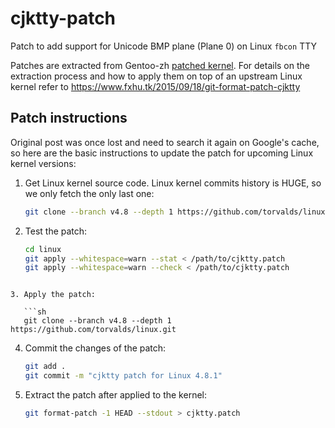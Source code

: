 # cjktty-patch

Patch to add support for Unicode BMP plane (Plane 0) on Linux `fbcon` TTY

Patches are extracted from Gentoo-zh
[patched kernel](https://github.com/Gentoo-zh/linux-cjktty). For details on the
extraction process and how to apply them on top of an upstream Linux kernel
refer to https://www.fxhu.tk/2015/09/18/git-format-patch-cjktty

## Patch instructions
Original post was once lost and need to search it again on Google's cache, so
here are the basic instructions to update the patch for upcoming Linux kernel
versions:

1. Get Linux kernel source code. Linux kernel commits history is HUGE, so we
   only fetch the only last one:

   ```sh
   git clone --branch v4.8 --depth 1 https://github.com/torvalds/linux.git
   ```

2. Test the patch:

   ```sh
   cd linux
   git apply --whitespace=warn --stat < /path/to/cjktty.patch
   git apply --whitespace=warn --check < /path/to/cjktty.patch
```

3. Apply the patch:

   ```sh
   git clone --branch v4.8 --depth 1 https://github.com/torvalds/linux.git
   ```

4. Commit the changes of the patch:

   ```sh
   git add .
   git commit -m "cjktty patch for Linux 4.8.1"
   ```

5. Extract the patch after applied to the kernel:

   ```sh
   git format-patch -1 HEAD --stdout > cjktty.patch
   ```
